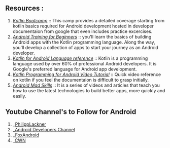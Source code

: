 ## Resources : 

1. _[Kotlin Bootcamp](https://developer.android.com/courses/kotlin-bootcamp/overview?gclid=Cj0KCQjwxYOiBhC9ARIsANiEIfZhJYzcrP3K3zob1PbTzkUMkshQWQ8dJ2CYWskuys8LHIb28aVpTOAaAsMxEALw_wcB&gclsrc=aw.ds)_ :: 
 This camp provides a detailed coverage starting from kotlin basics required for Android development hosted in developer documentaion from google that even includes practice excercises.
2. _[Android Training for Beginners](https://developer.android.com/courses?gclid=Cj0KCQjwxYOiBhC9ARIsANiEIfbDTCYwzm2w58xM9ksRUMhXSlogfob3es4cxbgOyPup5arGqCdjxPYaAn01EALw_wcB&gclsrc=aw.ds)_ :: you'll learn the basics of building Android apps with the Kotlin programming language. Along the way, you'll develop a collection of apps to start your journey as an Android developer.
3. _[Kotlin for Android Language reference](https://kotlinlang.org/docs/android-overview.html)_ :: Kotlin is a programming language used by over 60% of professional Android developers. It is Google's preferred language for Android app development.
4. _[Kotlin Programming for Android Video Tutorial](https://www.youtube.com/watch?v=VEqhzCFmEQI&list=PLlxmoA0rQ-LwgK1JsnMsakYNACYGa1cjR)_ :: Quick video reference on kotlin if you feel the documentaion is difficult to grasp initially. 
5. _[Android Mad Skills](https://www.youtube.com/watch?v=PB-hZVTScUg&list=PLWz5rJ2EKKc91i2QT8qfrfKgLNlJiG1z7)_ :: It is a series of videos and articles that teach you how to use the latest technologies to build better apps, more quickly and easily.


## Youtube Channel's to Follow for Android

1. _[PhilippLackner](https://www.youtube.com/@PhilippLackner)
2. _[Android Developers Channel](https://www.youtube.com/@AndroidDevelopers)
3. _[FoxAndroid](https://www.youtube.com/@_foxandroid)
4. _[CWN](https://www.youtube.com/@cwn/)
